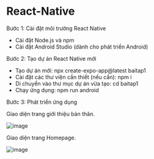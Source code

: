 # React-Native
Bước 1: Cài đặt môi trường React Native
- Cài đặt Node.js và npm
- Cài đặt Android Studio (dành cho phát triển Android)

Bước 2: Tạo dự án React Native mới
- Tạo dự án mới: npx create-expo-app@latest baitap1
- Cài đặt các thư viện cần thiết (nếu cần): npm i
- Di chuyển vào thư mục dự án vừa tạo: cd baitap1
- Chạy ứng dụng: npm run android

Bước 3: Phát triển ứng dụng

Giao diện trang giới thiệu bản thân.

![image](https://github.com/user-attachments/assets/f5feea7e-422b-493a-8a5c-1a0faf085488)

Giao diện trang Homepage.

![image](https://github.com/user-attachments/assets/d37ffe16-73ac-414f-8b27-6bdea356f620)
